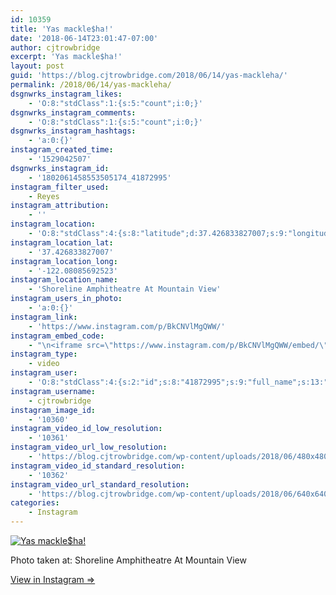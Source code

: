```yaml
---
id: 10359
title: 'Yas mackle$ha!'
date: '2018-06-14T23:01:47-07:00'
author: cjtrowbridge
excerpt: 'Yas mackle$ha!'
layout: post
guid: 'https://blog.cjtrowbridge.com/2018/06/14/yas-mackleha/'
permalink: /2018/06/14/yas-mackleha/
dsgnwrks_instagram_likes:
    - 'O:8:"stdClass":1:{s:5:"count";i:0;}'
dsgnwrks_instagram_comments:
    - 'O:8:"stdClass":1:{s:5:"count";i:0;}'
dsgnwrks_instagram_hashtags:
    - 'a:0:{}'
instagram_created_time:
    - '1529042507'
dsgnwrks_instagram_id:
    - '1802061458553505174_41872995'
instagram_filter_used:
    - Reyes
instagram_attribution:
    - ''
instagram_location:
    - 'O:8:"stdClass":4:{s:8:"latitude";d:37.426833827007;s:9:"longitude";d:-122.08085692523;s:4:"name";s:39:"Shoreline Amphitheatre At Mountain View";s:2:"id";i:216796294;}'
instagram_location_lat:
    - '37.426833827007'
instagram_location_long:
    - '-122.08085692523'
instagram_location_name:
    - 'Shoreline Amphitheatre At Mountain View'
instagram_users_in_photo:
    - 'a:0:{}'
instagram_link:
    - 'https://www.instagram.com/p/BkCNVlMgQWW/'
instagram_embed_code:
    - "\n<iframe src=\"https://www.instagram.com/p/BkCNVlMgQWW/embed/\" width=\"612\" height=\"710\" frameborder=\"0\" scrolling=\"no\" allowtransparency=\"true\" class=\"insta-image-embed\"></iframe>\n"
instagram_type:
    - video
instagram_user:
    - 'O:8:"stdClass":4:{s:2:"id";s:8:"41872995";s:9:"full_name";s:13:"CJ Trowbridge";s:15:"profile_picture";s:141:"https://scontent.cdninstagram.com/vp/016c8659e3e0906fa8fffe1b7e5cfacc/5BB8B91C/t51.2885-19/s150x150/13724650_1188772791164794_142557231_a.jpg";s:8:"username";s:12:"cjtrowbridge";}'
instagram_username:
    - cjtrowbridge
instagram_image_id:
    - '10360'
instagram_video_id_low_resolution:
    - '10361'
instagram_video_url_low_resolution:
    - 'https://blog.cjtrowbridge.com/wp-content/uploads/2018/06/480x480-video-1529042507.mp4'
instagram_video_id_standard_resolution:
    - '10362'
instagram_video_url_standard_resolution:
    - 'https://blog.cjtrowbridge.com/wp-content/uploads/2018/06/640x640-video-1529042507.mp4'
categories:
    - Instagram
---
```


[![Yas mackle$ha!](https://blog.cjtrowbridge.com/wp-content/uploads/2018/06/1529042507-1-1.jpg)](https://www.instagram.com/p/BkCNVlMgQWW/)

Photo taken at: Shoreline Amphitheatre At Mountain View

[View in Instagram ⇒](https://www.instagram.com/p/BkCNVlMgQWW/)